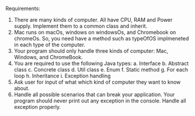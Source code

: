 Requirements:

1. There are many kinds of computer. All have CPU, RAM and Power supply. Implement them to a common class and inherit.
2. Mac runs on macOs, windows on windowsOs, and Chromebook on chromeOs. So, you need have a method such as typeOfOS implmeneted in each type of the computer.
3. Your program should only handle three kinds of computer: Mac, Windows, and ChromeBook.
4. You are required to use the following Java types:
a. Interface
b. Abstract class
c. Concrete class
d. Util class
e. Enum
f. Static method
g. For each loop
h. Inheritance
i. Exception handling
5. Ask user for input of what which kind of computer they want to know about.
6. Handle all possible scenarios that can break your application. Your program should never print out any exception in the console. Handle all exception properly.



